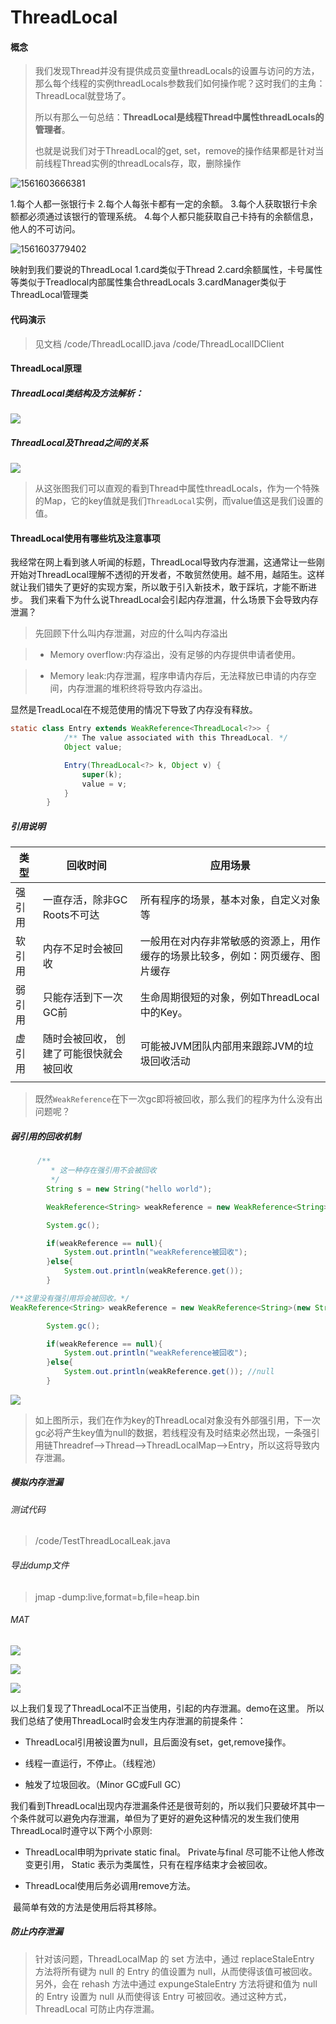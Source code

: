# ThreadLocal

#### 概念

> 我们发现Thread并没有提供成员变量threadLocals的设置与访问的方法，那么每个线程的实例threadLocals参数我们如何操作呢？这时我们的主角：ThreadLocal就登场了。
>
> 所以有那么一句总结：**ThreadLocal是线程Thread中属性threadLocals的管理者**。
>
> 也就是说我们对于ThreadLocal的get, set，remove的操作结果都是针对当前线程Thread实例的threadLocals存，取，删除操作

![1561603666381](image\1561603666381.png)



1.每个人都一张银行卡
2.每个人每张卡都有一定的余额。
3.每个人获取银行卡余额都必须通过该银行的管理系统。
4.每个人都只能获取自己卡持有的余额信息，他人的不可访问。



![1561603779402](image\1561603779402.png)

映射到我们要说的ThreadLocal
1.card类似于Thread
2.card余额属性，卡号属性等类似于Treadlocal内部属性集合threadLocals
3.cardManager类似于ThreadLocal管理类



#### 代码演示

> 见文档 /code/ThreadLocalID.java    /code/ThreadLocalIDClient



#### ThreadLocal原理

##### ThreadLocal类结构及方法解析：

![](image/001.png)

##### ThreadLocal及Thread之间的关系

![](image/002.png)

> 从这张图我们可以直观的看到Thread中属性threadLocals，作为一个特殊的Map，它的key值就是我们`ThreadLocal`实例，而value值这是我们设置的值。



#### ThreadLocal使用有哪些坑及注意事项

我经常在网上看到骇人听闻的标题，ThreadLocal导致内存泄漏，这通常让一些刚开始对ThreadLocal理解不透彻的开发者，不敢贸然使用。越不用，越陌生。这样就让我们错失了更好的实现方案，所以敢于引入新技术，敢于踩坑，才能不断进步。
我们来看下为什么说ThreadLocal会引起内存泄漏，什么场景下会导致内存泄漏？

> 先回顾下什么叫内存泄漏，对应的什么叫内存溢出

> - Memory overflow:内存溢出，没有足够的内存提供申请者使用。

> - Memory leak:内存泄漏，程序申请内存后，无法释放已申请的内存空间，内存泄漏的堆积终将导致内存溢出。

显然是TreadLocal在不规范使用的情况下导致了内存没有释放。

```java
static class Entry extends WeakReference<ThreadLocal<?>> {
            /** The value associated with this ThreadLocal. */
            Object value;

            Entry(ThreadLocal<?> k, Object v) {
                super(k);
                value = v;
            }
        }
```

##### 引用说明

| 类型   | 回收时间                                | 应用场景                                                     |
| ------ | --------------------------------------- | ------------------------------------------------------------ |
| 强引用 | 一直存活，除非GC Roots不可达            | 所有程序的场景，基本对象，自定义对象等                       |
| 软引用 | 内存不足时会被回收                      | 一般用在对内存非常敏感的资源上，用作缓存的场景比较多，例如：网页缓存、图片缓存 |
| 弱引用 | 只能存活到下一次GC前                    | 生命周期很短的对象，例如ThreadLocal中的Key。                 |
| 虚引用 | 随时会被回收， 创建了可能很快就会被回收 | 可能被JVM团队内部用来跟踪JVM的垃圾回收活动                   |
|        |                                         |                                                              |

> 既然`WeakReference`在下一次gc即将被回收，那么我们的程序为什么没有出问题呢？

##### **弱引用**的回收机制

```java
      /**
         * 这一种存在强引用不会被回收
         */
        String s = new String("hello world");

        WeakReference<String> weakReference = new WeakReference<String>(s);

        System.gc();

        if(weakReference == null){
            System.out.println("weakReference被回收");
        }else{
            System.out.println(weakReference.get());
        }
```



```java
/**这里没有强引用将会被回收。*/    
WeakReference<String> weakReference = new WeakReference<String>(new String("hello world"));

        System.gc();

        if(weakReference == null){
            System.out.println("weakReference被回收");
        }else{
            System.out.println(weakReference.get()); //null
        }
```



![](image/003.png)

> 如上图所示，我们在作为key的ThreadLocal对象没有外部强引用，下一次gc必将产生key值为null的数据，若线程没有及时结束必然出现，一条强引用链Threadref–>Thread–>ThreadLocalMap–>Entry，所以这将导致内存泄漏。

##### 模拟内存泄漏

###### 测试代码

> /code/TestThreadLocalLeak.java

###### 导出dump文件

> jmap -dump:live,format=b,file=heap.bin <pid>

###### MAT

![](image/004.png)

![](image/005.png)

![](image/006.png)

以上我们复现了ThreadLocal不正当使用，引起的内存泄漏。demo在这里。
    所以我们总结了使用ThreadLocal时会发生内存泄漏的前提条件：

- ThreadLocal引用被设置为null，且后面没有set，get,remove操作。

- 线程一直运行，不停止。（线程池）

- 触发了垃圾回收。（Minor GC或Full GC）



我们看到ThreadLocal出现内存泄漏条件还是很苛刻的，所以我们只要破坏其中一个条件就可以避免内存泄漏，单但为了更好的避免这种情况的发生我们使用ThreadLocal时遵守以下两个小原则:

- ThreadLocal申明为private static final。
           Private与final 尽可能不让他人修改变更引用，
           Static 表示为类属性，只有在程序结束才会被回收。

- ThreadLocal使用后务必调用remove方法。

​       最简单有效的方法是使用后将其移除。



##### **防止内存泄漏**

> 针对该问题，ThreadLocalMap 的 set 方法中，通过 replaceStaleEntry 方法将所有键为 null 的 Entry 的值设置为 null，从而使得该值可被回收。另外，会在 rehash 方法中通过 expungeStaleEntry 方法将键和值为 null 的 Entry 设置为 null 从而使得该 Entry 可被回收。通过这种方式，ThreadLocal 可防止内存泄漏。

